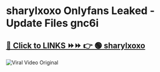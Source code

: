 
 # sharylxoxo Onlyfans Leaked - Update Files gnc6i

## <h2><a href="https://clipsfans.com/sharylxoxo&ref=git">🔗 Click to LINKS ⏩⏩ 👉 🟢 sharylxoxo </a></h2>

<a href="https://clipsfans.com/sharylxoxo&ref=git" rel="nofollow" data-target="animated-image.originalLink"><img src="https://i.ibb.co.com/xMMVF88/686577567.gif" alt="Viral Video Original" style="max-width: 100%; display: inline-block;" data-target="animated-image.originalImage"></a>

